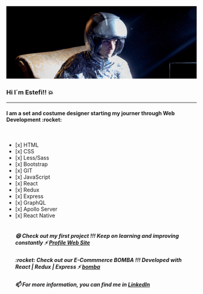 <img src="https://github.com/EstefiBonessa/EstefiBonessa/blob/master/banner.jpg?raw=true" alt="Banner about Estefi">

### Hi  I´m Estefi!!  :boom:


<hr/>
<div>
  <h4> I am a set and costume designer starting my journer through Web Development :rocket:</h4>
  <br/>
      <ul>
        <li> [x] HTML </li>
        <li> [x] CSS </li>
        <li> [x] Less/Sass </li>
        <li> [x] Bootstrap </li>
        <li> [x] GIT </li>
        <li> [x] JavaScript </li>
        <li> [x] React </li>
        <li> [x] Redux </li>
        <li> [x] Express </li>
        <li> [x] GraphQL </li>
        <li> [x] Apollo Server </li>
        <li> [x] React Native </li>
        
<br/>

<h5> 😄  Check out my first project !!! Keep on learning and improving constantly ⚡ <a href="https://estefibonessa.github.io/Paginaweb">Profile Web Site</a></h5>
<h5> :rocket:  Check out our E-Commmerce BOMBA !!! Developed with React | Redux | Express  ⚡ <a href="https://bomba-ecommerce.web.app/">bomba </a></h5>
<h5> 📫  For more information, you can find me in <a href="https://www.linkedin.com/in/estefania-bonessa-67188293/">LinkedIn</a></h5>



<!--
**EstefiBonessa/EstefiBonessa** is a ✨ _special_ ✨ repository because its `README.md` (this file) appears on your GitHub profile.

Here are some ideas to get you started:

- 🔭 I’m currently working on ...
- 🌱 I’m currently learning ...
- 👯 I’m looking to collaborate on ...
- 🤔 I’m looking for help with ...
- 💬 Ask me about ...
- 📫 How to reach me: ...
- 😄 Pronouns: ...
- ⚡ Fun fact: ...
-->
